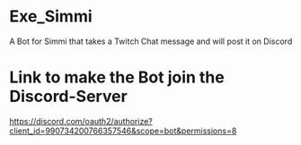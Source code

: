 # Exe_Simmi
A Bot for Simmi that takes a Twitch Chat message and will post it on Discord

# Link to make the Bot join the Discord-Server
https://discord.com/oauth2/authorize?client_id=990734200766357546&scope=bot&permissions=8